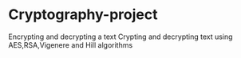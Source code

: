 # Cryptography-project
Encrypting and decrypting a text
Crypting and decrypting text using AES,RSA,Vigenere and Hill algorithms
